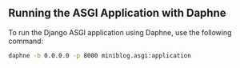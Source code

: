 ## Running the ASGI Application with Daphne

To run the Django ASGI application using Daphne, use the following command:

```bash
daphne -b 0.0.0.0 -p 8000 miniblog.asgi:application
